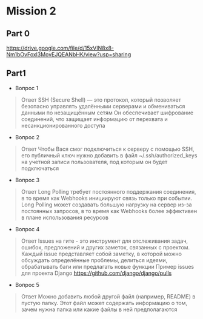 # Mission 2

## Part 0

https://drive.google.com/file/d/15xVIN8x8-Nm1bOvFoxl3MovEJQEANbHK/view?usp=sharing


## Part1

- Вопрос 1	 
> Ответ  SSH (Secure Shell) — это протокол, который позволяет безопасно управлять удалёнными серверами и обмениваться данными по незащищённым сетям
Он обеспечивает шифрование соединений, что защищает информацию от перехвата и несанкционированного доступа

- Вопрос 2	 
> Ответ  Чтобы Вася смог подключиться к серверу с помощью SSH, его публичный ключ нужно добавить в файл 
~/.ssh/authorized_keys 
на учетной записи пользователя, под которым он будет подключаться

- Вопрос 3	 
> Ответ  Long Polling требует постоянного поддержания соединения, в то время как Webhooks инициируют связь только при событии.
Long Polling может создавать большую нагрузку на сервер из-за постоянных запросов, в то время как Webhooks более эффективен в плане использования ресурсов

- Вопрос 4	 
> Ответ  Issues на гите - это инструмент для отслеживания задач, ошибок, предложений и других заметок, связанных с проектом. Каждый issue представляет собой заметку, в которой можно обсуждать определённые проблемы, делиться идеями, обрабатывать баги или предлагать новые функции
Пример issues для проекта Django
https://github.com/django/django/pulls


- Вопрос 5	 
> Ответ  Можно добавить любой другой файл (например, README) в пустую папку. Этот файл может содержать информацию о том, зачем нужна папка или какие файлы в ней предполагаются
